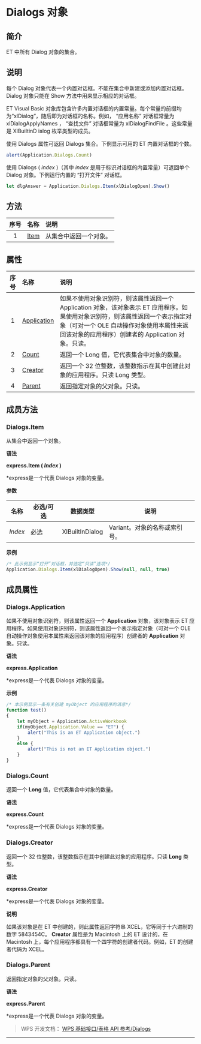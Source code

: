# Dialogs 对象

## 简介

ET 中所有 Dialog 对象的集合。

## 说明

每个 Dialog 对象代表一个内置对话框。不能在集合中新建或添加内置对话框。 Dialog 对象只能在 Show 方法中用来显示相应的对话框。

ET Visual Basic 对象库包含许多内置对话框的内置常量。每个常量的前缀均为“xlDialog”，随后即为对话框的名称。例如， “应用名称” 对话框常量为 xlDialogApplyNames ， “查找文件” 对话框常量为 xlDialogFindFile 。这些常量是 XlBuiltinD ialog 枚举类型的成员。

使用 Dialogs 属性可返回 Dialogs 集合。下例显示可用的 ET 内置对话框的个数。

``` JavaScript
alert(Application.Dialogs.Count)
```

使用 Dialogs ( *index* )（其中 *index* 是用于标识对话框的内置常量）可返回单个 Dialog 对象。下例运行内置的 “打开文件” 对话框。

``` JavaScript
let dlgAnswer = Application.Dialogs.Item(xlDialogOpen).Show()
```

## 方法

| 序号 | 名称                  | 说明                   |
|:----:|:----------------------|:-----------------------|
|  1   | [Item](#Dialogs.Item) | 从集合中返回一个对象。 |

## 属性

| 序号 | 名称                                | 说明                                                                                                                                                                                                                            |
|:----:|:------------------------------------|:--------------------------------------------------------------------------------------------------------------------------------------------------------------------------------------------------------------------------------|
|  1   | [Application](#Dialogs.Application) | 如果不使用对象识别符，则该属性返回一个 Application 对象，该对象表示 ET 应用程序。如果使用对象识别符，则该属性返回一个表示指定对象（可对一个 OLE 自动操作对象使用本属性来返回该对象的应用程序）创建者的 Application 对象。只读。 |
|  2   | [Count](#Dialogs.Count)             | 返回一个 Long 值，它代表集合中对象的数量。                                                                                                                                                                                      |
|  3   | [Creator](#Dialogs.Creator)         | 返回一个 32 位整数，该整数指示在其中创建此对象的应用程序。只读 Long 类型。                                                                                                                                                      |
|  4   | [Parent](#Dialogs.Parent)           | 返回指定对象的父对象。只读。                                                                                                                                                                                                    |

## 成员方法

### Dialogs.Item

从集合中返回一个对象。

**语法**

**express.Item ( *Index* )**

\*express是一个代表 Dialogs 对象的变量。

**参数**

| 名称    | 必选/可选 | 数据类型        | 说明                          |
|---------|-----------|-----------------|-------------------------------|
| *Index* | 必选      | XlBuiltInDialog | Variant。对象的名称或索引号。 |

**示例**

``` JavaScript
/* 此示例显示“打开”对话框，并选定“只读”选项*/
Application.Dialogs.Item(xlDialogOpen).Show(null, null, true)
```

## 成员属性

### Dialogs.Application

如果不使用对象识别符，则该属性返回一个 **Application** 对象，该对象表示 ET 应用程序。如果使用对象识别符，则该属性返回一个表示指定对象（可对一个 OLE 自动操作对象使用本属性来返回该对象的应用程序）创建者的 **Application** 对象。只读。

**语法**

**express.Application**

\*express是一个代表 Dialogs 对象的变量。

**示例**

``` JavaScript
/* 本示例显示一条有关创建 myObject 的应用程序的消息*/
function test()
{
    let myObject = Application.ActiveWorkbook
    if(myObject.Application.Value == "ET") {
        alert("This is an ET Application object.")
    }
    else {
        alert("This is not an ET Application object.")
    }
}
```

### Dialogs.Count

返回一个 **Long** 值，它代表集合中对象的数量。

**语法**

**express.Count**

\*express是一个代表 Dialogs 对象的变量。

### Dialogs.Creator

返回一个 32 位整数，该整数指示在其中创建此对象的应用程序。只读 **Long** 类型。

**语法**

**express.Creator**

\*express是一个代表 Dialogs 对象的变量。

**说明**

如果该对象是在 ET 中创建的，则此属性返回字符串 XCEL，它等同于十六进制的数字 5843454C。 **Creator** 属性是为 Macintosh 上的 ET 设计的，在 Macintosh 上，每个应用程序都具有一个四字符的创建者代码。例如，ET 的创建者代码为 XCEL。

### Dialogs.Parent

返回指定对象的父对象。只读。

**语法**

**express.Parent**

\*express是一个代表 Dialogs 对象的变量。

> WPS 开发文档： [WPS 基础接口/表格 API 参考/Dialogs](https://qn.cache.wpscdn.cn/encs/doc/office_v19/index.htm)

------------------------------------------------------------------------
